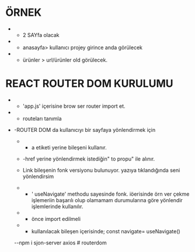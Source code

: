 # ÖRNEK
- - 2 SAYfa olacak
- - anasayfa> kullanıcı projey girince anda görülecek
- - ürünler > url/ürünler old görülecek.

# REACT ROUTER DOM KURULUMU
- - 'app.js' içerisine brow ser router import et.
- - routeları tanımla


- -ROUTER DOM da kullanıcıyı bir sayfaya yönlendirmek için 
   - - a etiketi yerine <link/> bileşeni kullanır. 
   - -href yerine yönlendirmek istediğin" to propu" ile alınır.

   - Link bileşenin fonk versiyonu bulunuyor. yazıya tıklandığında seni yönlendirsim
    - - ' useNavigate' methodu sayesinde fonk. iöerisinde örn ver çekme işlemeriin başarılı olup olamamam durumularına göre  yönlendir işlemlerinde kullanılır.
    - - önce import edilmeli
    - - kullanılacak bileşen içerisinde;  const navigate= useNavigate()

    --npm i sjon-server axios
#   r o u t e r d o m  
 